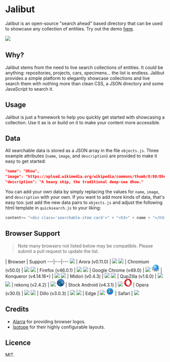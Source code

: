 # Jalibut

Jalibut is an open-source "search ahead" based directory that can be used to showcase any collection of entities. Try out the demo [here](https://darshandsoni.com/jalibut/).

![](https://cloud.githubusercontent.com/assets/9295750/16912407/b9c3fa60-4c98-11e6-81bb-215f6ae056e0.gif)

## Why?

Jalibut stems from the need to live search collections of entities. It could be anything: repositories, projects, cars, specimens... the list is endless. Jalibut provides a simple platform to elegantly showcase collections and live search them with nothing more than clean CSS, a JSON directory and some JavaScript to search it.

## Usage

Jalibut is just a framework to help you quickly get started with showcasing a collection. Use it as is or build on it to make your content more accessible.

## Data

All searchable data is stored as a JSON array in the file `objects.js`. Three example attributes (`name`, `image`, and `description`) are provided to make it easy to get started:

```JSON
"name": "Dhow",
"image": "https://upload.wikimedia.org/wikipedia/commons/thumb/8/80/Dhow_znz.jpg/300px-Dhow_znz.jpg",
"description": "A heavy ship, the traditional deep-sea dhow."
```

You can add your own data by simply replacing the values for `name`, `image`, and `description` with your own. If you want to add more kinds of data, that's easy too: just add the new data pairs to `objects.js` and adjust the following html template in `quicksearch.js` to your liking:

```javascript
content+= "<div class='searchable-item card'>" + "<h3>" + name + "</h3>" + "<br>" + "<img src='" + image + "'>" + "<br>" + description + "</div>";
```

## Browser Support
> Note many browsers not listed below may be compatible. Please submit a pull request to update the list.

 | Browser | Support
---|---|---
![](https://github.com/icefox/arora/blob/master/src/data/32x32/arora.png) | Arora (v0.11.0) | ![](https://img.shields.io/badge/-Compatible-green.svg)
![](https://github.com/alrra/browser-logos/blob/master/chromium/chromium_24x24.png) | Chromium (v50.0) | ![](https://img.shields.io/badge/-Compatible-green.svg)
![](https://github.com/alrra/browser-logos/blob/master/firefox/firefox_24x24.png) | Firefox (v46.0.1) | ![](https://img.shields.io/badge/-Compatible-green.svg)
![](https://github.com/alrra/browser-logos/blob/master/chrome/chrome_24x24.png) | Google Chrome (v49.0) | ![](https://img.shields.io/badge/-Compatible-green.svg)
![](https://github.com/alrra/browser-logos/blob/master/konqueror/konqueror_24x24.png) | Konqueror (v4.14.16+) | ![](https://img.shields.io/badge/-Compatible-green.svg)
![](https://github.com/alrra/browser-logos/blob/master/midori/midori_24x24.png) | Midori (v0.4.3) | ![](https://img.shields.io/badge/-Compatible-green.svg)
![](https://github.com/alrra/browser-logos/blob/master/qupzilla/qupzilla_24x24.png) | QupZilla (v1.6.0) | ![](https://img.shields.io/badge/-Compatible-green.svg)
![](https://github.com/alrra/browser-logos/blob/master/rekonq/rekonq_24x24.png) | rekonq (v2.4.2) | ![](https://img.shields.io/badge/-Compatible-green.svg)
![](https://github.com/alrra/browser-logos/blob/master/android/android_24x24.png) | Stock Android (v4.3.1) | ![](https://img.shields.io/badge/-Compatible-green.svg)
![](https://github.com/alrra/browser-logos/blob/master/opera/opera_24x24.png) | Opera (v30.0) | ![](https://img.shields.io/badge/-Not%20Compatible-red.svg)
![](https://github.com/alrra/browser-logos/blob/master/dillo/dillo_24x24.png) | Dillo (v3.0.3) | ![](https://img.shields.io/badge/-Not%20Compatible-red.svg)
![](https://github.com/alrra/browser-logos/blob/master/edge/edge_24x24.png) | Edge | ![](https://img.shields.io/badge/-Not%20Yet%20Tested-lightgrey.svg)
![](https://github.com/alrra/browser-logos/blob/master/safari/safari_24x24.png) | Safari | ![](https://img.shields.io/badge/-Not%20Yet%20Tested-lightgrey.svg)



## Credits

* [Alarra](https://github.com/alrra/browser-logos) for providing browser logos.
* [Isotope](http://isotope.metafizzy.co/) for their highly configurable layouts.

## Licence

MIT.
